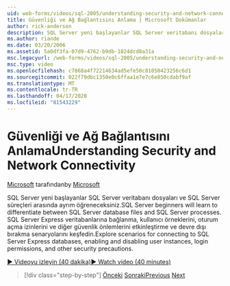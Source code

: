 ```yaml
---
uid: web-forms/videos/sql-2005/understanding-security-and-network-connectivity
title: Güvenliği ve Ağ Bağlantısını Anlama | Microsoft Dokümanlar
author: rick-anderson
description: SQL Server yeni başlayanlar SQL Server veritabanı dosyaları ve SQL Server süreçleri arasında ayrım öğreneceksiniz. SQL Server E'ye bağlanmak için senaryoları keşfedin...
ms.author: riande
ms.date: 03/20/2006
ms.assetid: 5a0df3fa-07d9-4762-b9db-1824dcd8a31a
msc.legacyurl: /web-forms/videos/sql-2005/understanding-security-and-network-connectivity
msc.type: video
ms.openlocfilehash: c7868a4f72214634ad5efe50c81050423256c6d1
ms.sourcegitcommit: 022f79dbc1350e0c6ffaa1e7e7c6e850cdabf9af
ms.translationtype: MT
ms.contentlocale: tr-TR
ms.lasthandoff: 04/17/2020
ms.locfileid: "81543229"
---
```

# <a name="understanding-security-and-network-connectivity"></a><span data-ttu-id="a0e54-104">Güvenliği ve Ağ Bağlantısını Anlama</span><span class="sxs-lookup"><span data-stu-id="a0e54-104">Understanding Security and Network Connectivity</span></span>

<span data-ttu-id="a0e54-105">[Microsoft](https://github.com/microsoft) tarafından</span><span class="sxs-lookup"><span data-stu-id="a0e54-105">by [Microsoft](https://github.com/microsoft)</span></span>

<span data-ttu-id="a0e54-106">SQL Server yeni başlayanlar SQL Server veritabanı dosyaları ve SQL Server süreçleri arasında ayrım öğreneceksiniz.</span><span class="sxs-lookup"><span data-stu-id="a0e54-106">SQL Server beginners will learn to differentiate between SQL Server database files and SQL Server processes.</span></span> <span data-ttu-id="a0e54-107">SQL Server Express veritabanlarına bağlanma, kullanıcı örneklerini, oturum açma izinlerini ve diğer güvenlik önlemlerini etkinleştirme ve devre dışı bırakma senaryolarını keşfedin.</span><span class="sxs-lookup"><span data-stu-id="a0e54-107">Explore scenarios for connecting to SQL Server Express databases, enabling and disabling user instances, login permissions, and other security precautions.</span></span>

[<span data-ttu-id="a0e54-108">&#9654; Videoyu izleyin (40 dakika)</span><span class="sxs-lookup"><span data-stu-id="a0e54-108">&#9654; Watch video (40 minutes)</span></span>](https://channel9.msdn.com/Blogs/ASP-NET-Site-Videos/understanding-security-and-network-connectivity)

> [!div class="step-by-step"]
> <span data-ttu-id="a0e54-109">[Önceki](more-structured-query-language.md)
> [Sonraki](connecting-your-web-application-to-sql-server-2005-express-edition.md)</span><span class="sxs-lookup"><span data-stu-id="a0e54-109">[Previous](more-structured-query-language.md)
[Next](connecting-your-web-application-to-sql-server-2005-express-edition.md)</span></span>
